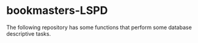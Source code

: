 # bookmasters-LSPD
The following repository has some functions that perform some database descriptive tasks.
